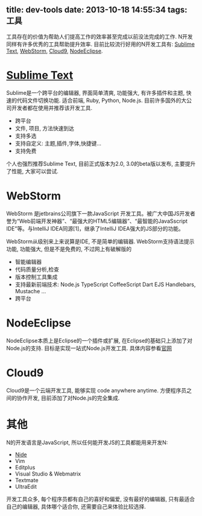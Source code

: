 title: dev-tools
date: 2013-10-18 14:55:34
tags: 工具
---
工具存在的价值为帮助人们提高工作的效率甚至完成以前没法完成的工作. N开发同样有许多优秀的工具帮助提升效率. 目前比较流行好用的N开发工具有: [Sublime Text](http://www.sublimetext.com/), [WebStorm](http://www.jetbrains.com/webstorm/), [Cloud9](https://c9.io/), [NodeEclipse](http://www.nodeclipse.org/).

# [Sublime Text](http://www.sublimetext.com/)
Sublime是一个跨平台的编辑器, 界面简单清爽, 功能强大, 有许多插件和主题,
快速的代码文件切换功能. 适合前端, Ruby, Python, Node.js. 目前许多国外的大公司开发者都在使用并推荐该开发工具. 

* 跨平台
* 文件, 项目, 方法快速到达
* 支持多选
* 支持自定义: 主题,插件,字体,快捷键…
* 支持免费

个人也强烈推荐Sublime Text, 目前正式版本为2.0, 3.0的beta版以发布, 主要提升了性能, 大家可以尝试.


# WebStorm
WebStorm 是jetbrains公司旗下一款JavaScript 开发工具。被广大中国JS开发者誉为“Web前端开发神器”、“最强大的HTML5编辑器”、“最智能的JavaSscript IDE”等。与IntelliJ IDEA同源[1]，继承了IntelliJ IDEA强大的JS部分的功能。

WebStorm从级别来上来说算是IDE, 不是简单的编辑器. WebStorm支持语法提示功能, 功能强大, 但是不是免费的, 不过网上有破解版的

* 智能编辑器
* 代码质量分析,检查
* 版本控制工具集成
* 支持最新前端技术: Node.js TypeScript CoffeeScript Dart EJS Handlebars, Mustache …
* 跨平台


# NodeEclipse
NodeEclipse本质上是Eclipse的一个插件或扩展, 在Eclipse的基础只上添加了对Node.js的支持. 目标是实现一站式Node.js开发工具.
具体内容参看[官网](http://www.nodeclipse.org/)

# Cloud9
Cloud9是一个云端开发工具, 能够实现 code anywhere anytime. 方便程序员之间的协作开发, 目前添加了对Node.js的完全集成.

# 其他


N的开发语言是JavaScript, 所以任何能开发JS的工具都能用来开发N:

* [Nide](http://coreh.github.io/nide/)
* Vim
* Editplus
* Visual Studio & Webmatrix
* Textmate
* UltraEdit

开发工具众多, 每个程序员都有自己的喜好和偏爱, 没有最好的编辑器, 只有最适合自己的编辑器, 具体哪个适合你, 还需要自己来体验比较选择. 





